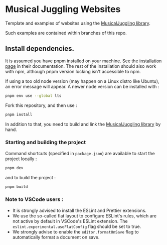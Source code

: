 # Musical Juggling Websites

Template and examples of websites using the [MusicalJuggling library](https://github.com/kunchtler/mj-lib).

Such examples are contained within branches of this repo.

## Install dependencies.

It is assumed you have pnpm installed on your machine. See the [installation page](https://pnpm.io/installation) in their documentation. The rest of the installation should also work with npm, although pnpm version locking isn't accessible to npm.

If using a too old node version (may happen on a Linux distro like Ubuntu), an error message will appear. A newer node version can be installed with :

```sh
pnpm env use --global lts
```

Fork this repository, and then use :

```sh
pnpm install
```

In addition to that, you need to build and link the [MusicalJuggling library](https://github.com/kunchtler/mj-lib) by hand.

### Starting and building the project

Command shortcuts (specified in `package.json`) are available to start the project locally :

```sh
pnpm dev
```

and to build the project :

```sh
pnpm build
```

### Note to VSCode users :

-   It is strongly advised to install the ESLint and Prettier extensions.
-   We use the so-called flat layout to configure ESLint's rules, which are not active by default in VSCode's ESLint extension. The `eslint.experimental.useFlatConfig` flag should be set to true.
-   We strongly advise to enable the `editor.formatOnSave` flag to automatically format a document on save.

